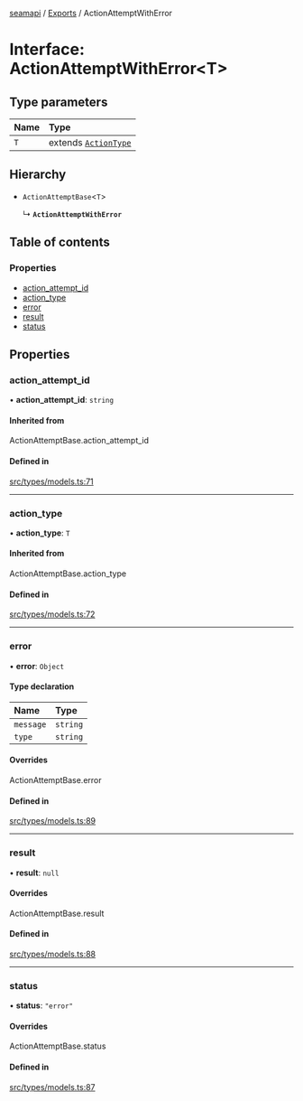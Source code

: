 [seamapi](../README.md) / [Exports](../modules.md) / ActionAttemptWithError

# Interface: ActionAttemptWithError<T\>

## Type parameters

| Name | Type |
| :------ | :------ |
| `T` | extends [`ActionType`](../modules.md#actiontype) |

## Hierarchy

- `ActionAttemptBase`<`T`\>

  ↳ **`ActionAttemptWithError`**

## Table of contents

### Properties

- [action\_attempt\_id](ActionAttemptWithError.md#action_attempt_id)
- [action\_type](ActionAttemptWithError.md#action_type)
- [error](ActionAttemptWithError.md#error)
- [result](ActionAttemptWithError.md#result)
- [status](ActionAttemptWithError.md#status)

## Properties

### action\_attempt\_id

• **action\_attempt\_id**: `string`

#### Inherited from

ActionAttemptBase.action\_attempt\_id

#### Defined in

[src/types/models.ts:71](https://github.com/seamapi/javascript/blob/main/src/types/models.ts#L71)

___

### action\_type

• **action\_type**: `T`

#### Inherited from

ActionAttemptBase.action\_type

#### Defined in

[src/types/models.ts:72](https://github.com/seamapi/javascript/blob/main/src/types/models.ts#L72)

___

### error

• **error**: `Object`

#### Type declaration

| Name | Type |
| :------ | :------ |
| `message` | `string` |
| `type` | `string` |

#### Overrides

ActionAttemptBase.error

#### Defined in

[src/types/models.ts:89](https://github.com/seamapi/javascript/blob/main/src/types/models.ts#L89)

___

### result

• **result**: ``null``

#### Overrides

ActionAttemptBase.result

#### Defined in

[src/types/models.ts:88](https://github.com/seamapi/javascript/blob/main/src/types/models.ts#L88)

___

### status

• **status**: ``"error"``

#### Overrides

ActionAttemptBase.status

#### Defined in

[src/types/models.ts:87](https://github.com/seamapi/javascript/blob/main/src/types/models.ts#L87)
